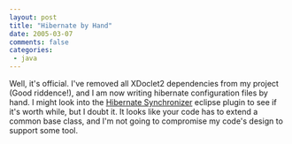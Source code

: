 ```yaml
---
layout: post
title: "Hibernate by Hand"
date: 2005-03-07
comments: false
categories:
 - java
---
```


Well, it's official. I've removed all XDoclet2 dependencies from my project (Good riddence!), and I am now writing hibernate configuration files by hand. I might look into the [Hibernate Synchronizer](http://www.binamics.com/hibernatesync/) eclipse plugin to see if it's worth while, but I doubt it. It looks like your code has to extend a common base class, and I'm not going to compromise my code's design to support some tool.

